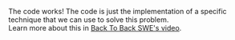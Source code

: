 The code works! The code is just the implementation of a specific technique that we can use to solve this problem.  
Learn more about this in [Back To Back SWE's video](https://www.youtube.com/watch?v=DJ4a7cmjZY0).  
